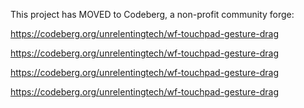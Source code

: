 This project has MOVED to Codeberg, a non-profit community forge:

https://codeberg.org/unrelentingtech/wf-touchpad-gesture-drag

https://codeberg.org/unrelentingtech/wf-touchpad-gesture-drag

https://codeberg.org/unrelentingtech/wf-touchpad-gesture-drag

https://codeberg.org/unrelentingtech/wf-touchpad-gesture-drag
